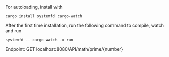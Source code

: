 For autoloading, install with 
```
cargo install systemfd cargo-watch
```
After the first time installation, run the following command to compile, watch and run
```
systemfd -- cargo watch -x run
```

Endpoint: GET localhost:8080/API/math/prime/{number}
